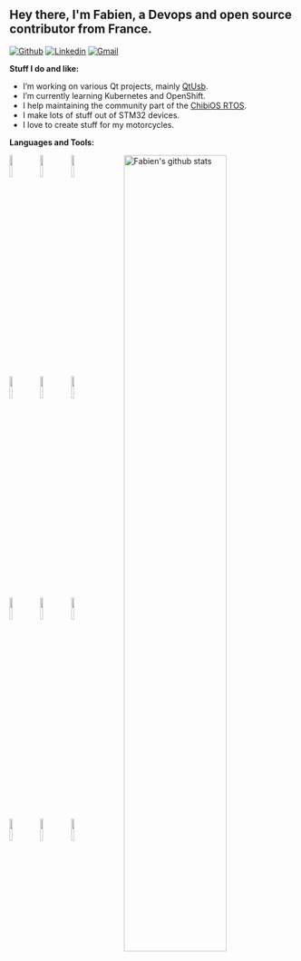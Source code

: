 <!-- Your title -->
## Hey there, I'm Fabien, a Devops and open source contributor from France.

<!-- Your badges
You can use the website to generate badges: https://shields.io/
-->

[![Github](https://img.shields.io/badge/-Github-000?style=flat&logo=Github&logoColor=white)](https://github.com/fpoussin)
[![Linkedin](https://img.shields.io/badge/-LinkedIn-blue?style=flat&logo=Linkedin&logoColor=white)](https://www.linkedin.com/in/fpoussin/)
[![Gmail](https://img.shields.io/badge/-Gmail-c14438?style=flat&logo=Gmail&logoColor=white)](mailto:fabien.poussin@gmail.com)

<!-- Talking about you -->
**Stuff I do and like:**

- I’m working on various Qt projects, mainly [QtUsb](https://github.com/fpoussin/QtUsb).
- I’m currently learning Kubernetes and OpenShift.
- I help maintaining the community part of the [ChibiOS RTOS](https://github.com/ChibiOS).
- I make lots of stuff out of STM32 devices.
- I love to create stuff for my motorcycles.

**Languages and Tools:** 

<!-- Your github readme stats
You can use this api: https://github.com/anuraghazra/github-readme-stats
-->
<p>
  <img width="60%" align="right" alt="Fabien's github stats" src="https://github-readme-stats.vercel.app/api?username=fpoussin&show_icons=true&hide_border=true&line_height=27&title_color=0070dd&icon_color=ff8000&show_owner=true&include_all_commits=true" />
  
  <!-- Your languages and tools. Be careful with the alignment. 
  You can use this sites to get logos: https://www.vectorlogo.zone or https://simpleicons.org/
  -->
  <code><img width="10%" src="https://www.vectorlogo.zone/logos/kubernetes/kubernetes-ar21.svg"></code>
  <code><img width="10%" src="https://www.vectorlogo.zone/logos/qtio/qtio-ar21.svg"></code>
  <code><img width="10%" src="https://www.vectorlogo.zone/logos/linux/linux-ar21.svg"></code>
  <br />
  <code><img width="10%" src="https://www.vectorlogo.zone/logos/python/python-ar21.svg"></code>
  <code><img width="10%" src="https://www.vectorlogo.zone/logos/docker/docker-ar21.svg"></code>
  <code><img width="10%" src="https://www.vectorlogo.zone/logos/jenkins/jenkins-ar21.svg"></code>
  <br />
  <code><img width="10%" src="https://www.vectorlogo.zone/logos/amazon_aws/amazon_aws-ar21.svg"></code>
  <code><img width="10%" src="https://www.vectorlogo.zone/logos/gitlab/gitlab-ar21.svg"></code>
  <code><img width="10%" src="https://www.vectorlogo.zone/logos/openshift/openshift-ar21.svg"></code>
  <br />
  <code><img width="10%" src="https://www.vectorlogo.zone/logos/git-scm/git-scm-ar21.svg"></code>
  <code><img width="10%" src="https://www.vectorlogo.zone/logos/yaml/yaml-ar21.svg"></code>
  <code><img width="10%" src="https://www.vectorlogo.zone/logos/gnu_bash/gnu_bash-ar21.svg"></code>
</p>
